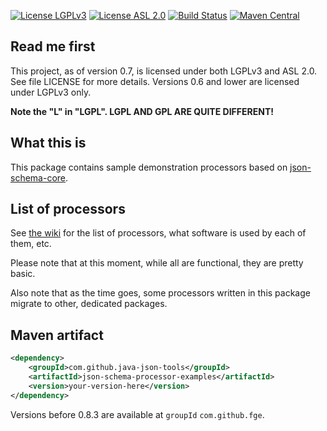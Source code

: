[![License LGPLv3][LGPLv3 badge]][LGPLv3]
[![License ASL 2.0][ASL 2.0 badge]][ASL 2.0]
[![Build Status][Travis badge]][Travis]
[![Maven Central][Maven Central badge]][Maven]

## Read me first

This project, as of version 0.7, is licensed under both LGPLv3 and ASL 2.0. See
file LICENSE for more details. Versions 0.6 and lower are licensed under LGPLv3
only.

**Note the "L" in "LGPL". LGPL AND GPL ARE QUITE DIFFERENT!**

## What this is

This package contains sample demonstration processors based on [json-schema-core](https://github.com/java-json-tools/json-schema-core).

## List of processors

See [the wiki](https://github.com/fge/json-schema-processor-examples/wiki) for the list of processors, what software is used by each of them, etc.

Please note that at this moment, while all are functional, they are pretty basic.

Also note that as the time goes, some processors written in this package migrate to other,
dedicated packages.

## Maven artifact

```xml
<dependency>
    <groupId>com.github.java-json-tools</groupId>
    <artifactId>json-schema-processor-examples</artifactId>
    <version>your-version-here</version>
</dependency>
```

Versions before 0.8.3 are available at `groupId` `com.github.fge`.

[LGPLv3 badge]: https://img.shields.io/:license-LGPLv3-blue.svg
[LGPLv3]: http://www.gnu.org/licenses/lgpl-3.0.html
[ASL 2.0 badge]: https://img.shields.io/:license-Apache%202.0-blue.svg
[ASL 2.0]: http://www.apache.org/licenses/LICENSE-2.0.html
[Travis Badge]: https://travis-ci.com/java-json-tools/json-schema-processor-examples.svg?branch=master
[Travis]: https://travis-ci.com/java-json-tools/json-schema-processor-examples
[Maven Central badge]: https://img.shields.io/maven-central/v/com.github.java-json-tools/json-schema-processor-examples.svg
[Maven]: https://search.maven.org/artifact/com.github.java-json-tools/json-schema-processor-examples
